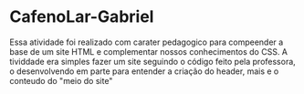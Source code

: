 # CafenoLar-Gabriel
 Essa atividade foi realizado com carater pedagogico para compeender a base de um site HTML e complementar nossos conhecimentos do CSS.
 A tividdade era simples fazer um site seguindo o código feito pela professora, o desenvolvendo em parte para entender a criação do header, mais e o conteudo do "meio do site"
